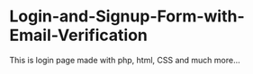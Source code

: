 # Login-and-Signup-Form-with-Email-Verification
This is login page made with php, html, CSS and much more...
